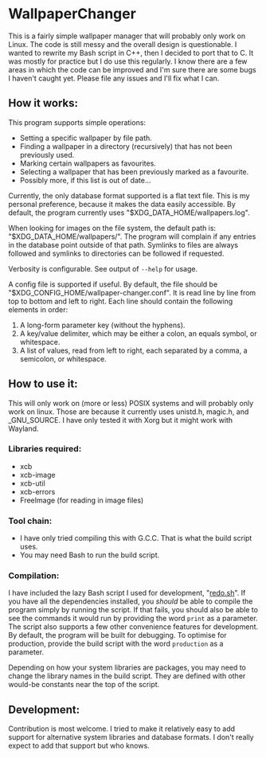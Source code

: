 # WallpaperChanger
This is a fairly simple wallpaper manager that will probably only work on Linux. The code is still messy and the overall design is questionable. I wanted to rewrite my Bash script in C++, then I decided to port that to C. It was mostly for practice but I do use this regularly. I know there are a few areas in which the code can be improved and I'm sure there are some bugs I haven't caught yet. Please file any issues and I'll fix what I can.

## How it works:

This program supports simple operations:
- Setting a specific wallpaper by file path.
- Finding a wallpaper in a directory (recursively) that has not been previously used.
- Marking certain wallpapers as favourites.
- Selecting a wallpaper that has been previously marked as a favourite.
- Possibly more, if this list is out of date...

Currently, the only database format supported is a flat text file. This is my personal preference, because it makes the data easily accessible. By default, the program currently uses "$XDG_DATA_HOME/wallpapers.log".

When looking for images on the file system, the default path is: "$XDG_DATA_HOME/wallpapers/". The program will complain if any entries in the database point outside of that path. Symlinks to files are always followed and symlinks to directories can be followed if requested.

Verbosity is configurable. See output of `--help` for usage.

A config file is supported if useful. By default, the file should be "$XDG_CONFIG_HOME/wallpaper-changer.conf". It is read line by line from top to bottom and left to right. Each line should contain the following elements in order:
1. A long-form parameter key (without the hyphens).
2. A key/value delimiter, which may be either a colon, an equals symbol, or whitespace.
3. A list of values, read from left to right, each separated by a comma, a semicolon, or whitespace.

## How to use it:

This will only work on (more or less) POSIX systems and will probably only work on linux. Those are because it currently uses unistd.h, magic.h, and _GNU_SOURCE. I have only tested it with Xorg but it might work with Wayland.

### Libraries required:
- xcb
- xcb-image
- xcb-util
- xcb-errors
- FreeImage (for reading in image files)

### Tool chain:
- I have only tried compiling this with G.C.C. That is what the build script uses.
- You may need Bash to run the build script.

### Compilation:

I have included the lazy Bash script I used for development, "[redo.sh](redo.sh)". If you have all the dependencies installed, you *should* be able to compile the program simply by running the script. If that fails, you should also be able to see the commands it would run by providing the word `print` as a parameter. The script also supports a few other convenience features for development. By default, the program will be built for debugging. To optimise for production, provide the build script with the word `production` as a parameter.

Depending on how your system libraries are packages, you may need to change the library names in the build script. They are defined with other would-be constants near the top of the script.

## Development:

Contribution is most welcome. I tried to make it relatively easy to add support for alternative system libraries and database formats. I don't really expect to add that support but who knows.

